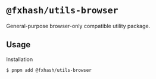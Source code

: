 # `@fxhash/utils-browser`

General-purpose browser-only compatible utility package.

## Usage

Installation

```sh
$ pnpm add @fxhash/utils-browser
```
